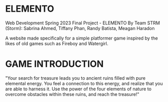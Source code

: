 # ELEMENTO
Web Development Spring 2023 Final Project - ELEMENTO
By Team STRM (Storm): Sabrina Ahmed, Tiffany Phan, Randy Batista, Meagan Haradon

A website made specifically for a simple platformer game inspired by the likes of old games such as Fireboy and Watergirl.

# GAME INTRODUCTION
"Your search for treasure leads you to ancient ruins filled with pure elemental energy.
You feel a connection to this energy, and realize that you are able to harness it.
Use the power of the four elements of nature to overcome obstacles within these ruins, and reach the treasure!"